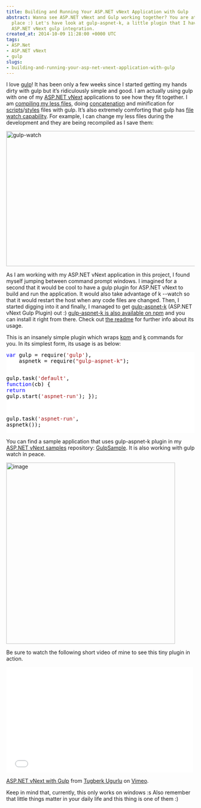 ```yaml
---
title: Building and Running Your ASP.NET vNext Application with Gulp
abstract: Wanna see ASP.NET vNext and Gulp working together? You are at the right
  place :) Let's have look at gulp-aspnet-k, a little plugin that I have created for
  ASP.NET vNext gulp integration.
created_at: 2014-10-09 11:28:00 +0000 UTC
tags:
- ASP.Net
- ASP.NET vNext
- gulp
slugs:
- building-and-running-your-asp-net-vnext-application-with-gulp
---
```


<p>I love <a href="http://gulpjs.com/">gulp</a>! It has been only a few weeks since I started getting my hands dirty with gulp but it’s ridiculously simple and good. I am actually using gulp with one of my <a href="http://www.tugberkugurlu.com/archive/getting-started-with-asp-net-vnext-by-setting-up-the-environment-from-scratch">ASP.NET vNext</a> applications to see how they fit together. I am <a href="https://github.com/plus3network/gulp-less">compiling my less files</a>, doing <a href="https://github.com/wearefractal/gulp-concat">concatenation</a> and minification for <a href="https://www.npmjs.org/package/gulp-uglify">scripts</a>/<a href="https://www.npmjs.org/package/gulp-minify-css">styles</a> files with gulp. It’s also extremely comforting that gulp has <a href="https://github.com/gulpjs/gulp/blob/master/docs/API.md#gulpwatchglob-opts-cb">file watch capability</a>. For example, I can change my less files during the development and they are being recompiled as I save them:</p> <p><a href="https://tugberkugurlu.blob.core.windows.net/bloggyimages/1d418de3-0578-4256-9e5b-5da1751f827d.gif"><img title="gulp-watch" style="display: inline" alt="gulp-watch" src="https://tugberkugurlu.blob.core.windows.net/bloggyimages/5a9e45f8-2a80-48c6-a486-ce4a2cff8468.gif" width="640" height="361"></a></p> <p>As I am working with my ASP.NET vNext application in this project, I found myself jumping between command prompt windows. I imagined for a second that it would be cool to have a gulp plugin for ASP.NET vNext to build and run the application. It would also take advantage of k --watch so that it would restart the host when any code files are changed. Then, I started digging into it and finally, I managed to get <a href="https://github.com/tugberkugurlu/gulp-aspnet-k">gulp-aspnet-k</a> (ASP.NET vNext Gulp Plugin) out :) <a href="https://www.npmjs.org/package/gulp-aspnet-k">gulp-aspnet-k is also available on npm</a> and you can install it right from there. Check out <a href="https://github.com/tugberkugurlu/gulp-aspnet-k#readme">the readme</a> for further info about its usage.</p> <p>This is an insanely simple plugin which wraps <a href="https://github.com/aspnet/KRuntime/blob/dev/scripts/kpm.cmd">kpm</a> and <a href="https://github.com/aspnet/KRuntime/blob/dev/scripts/k.cmd">k</a> commands for you. In its simplest form, its usage is as below:</p> <div class="code-wrapper border-shadow-1"> <div style="color: black; background-color: white"><pre><span style="color: blue">var</span> gulp = require(<span style="color: #a31515">'gulp'</span>),
    aspnetk = require(<span style="color: #a31515">"gulp-aspnet-k"</span>);

gulp.task(<span style="color: #a31515">'default'</span>, <span style="color: blue">function</span>(cb) {
    <span style="color: blue">return</span> gulp.start(<span style="color: #a31515">'aspnet-run'</span>);
});

gulp.task(<span style="color: #a31515">'aspnet-run'</span>, aspnetk());</pre></div></div>
<p>You can find a sample application that uses gulp-aspnet-k plugin in my <a href="https://github.com/tugberkugurlu/AspNetVNextSamples">ASP.NET vNext samples</a> repository: <a href="https://github.com/tugberkugurlu/AspNetVNextSamples/tree/7ec8a005d95e120347ef2b2ecc76995d461cac46/src/GulpSample">GulpSample</a>. It is also working with gulp watch in peace.</p>
<p><a href="https://tugberkugurlu.blob.core.windows.net/bloggyimages/86490f28-b664-4aa3-bf93-92d4405ffdc9.png"><img title="image" style="border-left-width: 0px; border-right-width: 0px; background-image: none; border-bottom-width: 0px; padding-top: 0px; padding-left: 0px; display: inline; padding-right: 0px; border-top-width: 0px" border="0" alt="image" src="https://tugberkugurlu.blob.core.windows.net/bloggyimages/0fa0fe89-7efc-4b91-bd1c-6f5cf92a89de.png" width="451" height="484"></a></p>
<p>Be sure to watch the following short video of mine to see this tiny plugin in action.</p><iframe height="281" src="//player.vimeo.com/video/108458085" frameborder="0" width="500" allowfullscreen mozallowfullscreen webkitallowfullscreen></iframe>
<p><a href="http://vimeo.com/108458085">ASP.NET vNext with Gulp</a> from <a href="http://vimeo.com/user6670252">Tugberk Ugurlu</a> on <a href="https://vimeo.com">Vimeo</a>.</p>
<p>Keep in mind that, currently, this only works on windows :s Also remember that little things matter in your daily life and this thing is one of them :)</p>  